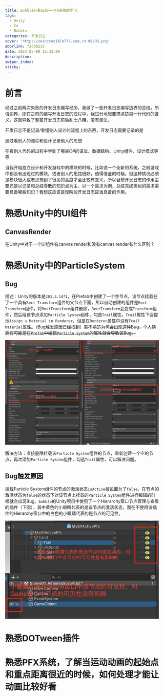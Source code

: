 ```yaml
---
title: Bubble开发日志——PFX系统的学习
tags:
  - Unity
  - C#
  - Bubble
categories: 开发日志
cover: 'http://soincredible777.com.cn:90/33.png'
abbrlink: 72db8215
date: 2023-05-09 15:33:09
description:
swiper_index:
sticky:
---
```


# 前言

经过之前两次失败的开发日志编写经历，我做了一些开发日志编写边界的总结，所谓边界，即在之前的编写开发日志的过程中，我过分地想要搞清楚每一行代码的含义，这就导致了整篇开发日志前后乱七八糟，没有章法，

开发日志不是记录/看懂别人设计的流程上的东西，开发日志需要记录的是

通过看别人的流程和设计记录他人的思想

在看别人代码的过程中学到了哪些C#的语法、数据结构、Unity组件、设计模式等等

当我开始独立设计和开发游戏中的模块的时候，比如说一个全新的系统，之前游戏中都没有出现过的模块，或者别人的思路很好，值得借鉴的时候，但这种情况必须是模块很大或者思想到了很高的高度才会比较有意义，所以目前开发日志的作用主要还是以记录和总结零散的知识点为主，以一个需求为例，总结完成类似的需求需要具备哪些知识？我想这应该是现阶段开发日志应当具备的作用。

# 熟悉Unity中的UI组件

## CanvasRender

在Unity中对于一个UI组件有canvas render和没有canvas render有什么区别？

# 熟悉Unity中的ParticleSystem

## Bug

描述：Unity的版本是`201.3.14f1`，在Prefab中创建了一个空节点，该节点挂载在了一个具有`Rect Transform`组件的父节点下面，所以自动创建的组件是`Rect Transform`组件，将`RectTransform`组件删除，`RectTransform`会变成`Transform`组件，然后给该节点添加`Particle System`组件，勾选`Trail`属性，`Trail`属性下会提示`Assign a Material in Renderer`，但是在`Renderer`属性中没有`Trail Material`属性。（Bug触发原因已经找到）~~暂不清楚为何会出现这种Bug，个人猜测有可能是在`Prefab`中编辑`Particle System`的属性就会导致该Bug。~~

![左图为Bug情况，有图为正常情况](Bubble开发日志——PFX系统的学习/TrailMaterial有无Bug对比.jpg)

解决方法：直接删除挂载该`Particle System`组件的节点，重新创建一个空的节点，再次添加`Particle System`组件，勾选`Trail`属性，可以解决问题。

## Bug触发原因

挂载Particle System组件的节点的激活状态`isActive`被设置为了`false`。在节点的激活状态为`false`的状态下对该节点上挂载的`Particle System`组件进行编辑的时候就会出现Bug。`bubble`的Unity项目中使用了一个Hierarchy窗口节点管理与查看的插件（下图），其中黄色的小眼睛代表的是该节点的激活状态，而在不使用该插件的Hierarchy窗口中的白色的小眼睛代表的是节点的可见性。

![](Bubble开发日志——PFX系统的学习/小眼睛的不同.jpg)



# 熟悉DOTween插件

# 熟悉PFX系统，了解当运动动画的起始点和重点距离很近的时候，如何处理才能让动画比较好看
